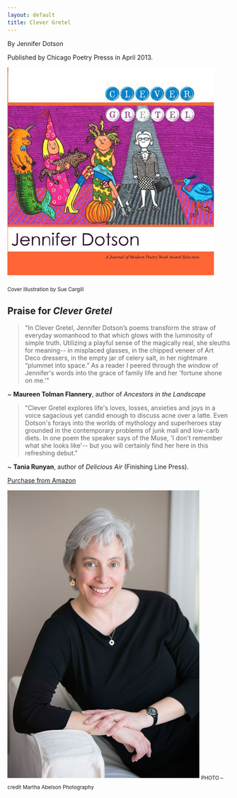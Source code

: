 ```yaml
---
layout: default
title: Clever Gretel
---
```


By Jennifer Dotson

Published by Chicago Poetry Presss in April 2013.

![Clever Gretel](images/CGcover.jpg)

<sub>Cover Illustration by Sue Cargill</sub>

## Praise for _Clever Gretel_

>"In Clever Gretel, Jennifer Dotson’s poems transform the straw of everyday womanhood to that which glows with the luminosity of simple truth. Utilizing a playful sense of the magically real, she sleuths for meaning-- in misplaced glasses, in the chipped veneer of Art Deco dressers, in the empty jar of celery salt, in her nightmare “plummet into space.” As a reader I peered through the window of Jennifer's words into the grace of family life and her 'fortune shone on me.'"

~ **Maureen Tolman Flannery**, author of _Ancestors in the Landscape_

>"Clever Gretel explores life's loves, losses, anxieties and joys in a voice sagacious yet candid enough to discuss acne over a latte. Even Dotson's forays into the worlds of mythology and superheroes stay grounded in the contemporary problems of junk mail and low-carb diets. In one poem the speaker says of the Muse, 'I don't remember what she looks like'-- but you will certainly find her here in this refreshing debut." 

~ **Tania Runyan**, author of _Delicious Air_ (Finishing Line Press).


[Purchase from Amazon](https://www.amazon.com/Clever-Gretel-Jennifer-Dotson/dp/0615769640/ref=sr_1_1?dchild=1&keywords=clever+gretel+by+jennifer+dotson&qid=1592663611&sr=8-1)



![Jennifer Dotson 2013](/images/headshotCG.jpg)
<sub>PHOTO – credit Martha Abelson Photography</sub>
